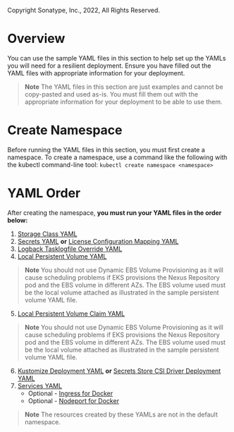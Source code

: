 Copyright Sonatype, Inc., 2022, All Rights Reserved.

# Overview
You can use the sample YAML files in this section to help set up the YAMLs you will need for a resilient deployment. 
Ensure you have filled out the YAML files with appropriate information for your deployment.

> **Note** The YAML files in this section are just examples and cannot be copy-pasted and used as-is. You must fill them out with the appropriate information for your deployment to be able to use them.

# Create Namespace
Before running the YAML files in this section, you must first create a namespace. 
To create a namespace, use a command like the following with the kubectl command-line tool:
```kubectl create namespace <namespace>```

# YAML Order
After creating the namespace, **you must run your YAML files in the order below:**
1. [Storage Class YAML](https://github.com/sonatype/nxrm-sample-files-repo/blob/main/azure-resiliency-yamls/azure-resiliency-storage-class.yaml)
2. [Secrets YAML](https://github.com/sonatype/nxrm-sample-files-repo/blob/main/azure-resiliency-yamls/azure-resiliency-secrets.yaml) **or** [License Configuration Mapping YAML](https://github.com/sonatype/nxrm-sample-files-repo/blob/main/azure-resiliency-yamls/azure-resiliency-license-configuration-mapping.yaml)
3. [Logback Tasklogfile Override YAML](https://github.com/sonatype/nxrm-sample-files-repo/blob/main/azure-resiliency-yamls/azure-resiliency-nxrm-logback-tasklogfile-override.yaml)
4. [Local Persistent Volume YAML](https://github.com/sonatype/nxrm-sample-files-repo/blob/main/azure-resiliency-yamls/azure-resiliency-local-persistent-volume.yaml)
> **Note** You should not use Dynamic EBS Volume Provisioning as it will cause scheduling problems if EKS provisions the Nexus Repository pod and the EBS volume in different AZs. The EBS volume used must be the local volume attached as illustrated in the sample persistent volume YAML file. 

5. [Local Persistent Volume Claim YAML](https://github.com/sonatype/nxrm-sample-files-repo/blob/main/azure-resiliency-yamls/azure-resiliency-local-persistent-volume-claim.yaml)
> **Note** You should not use Dynamic EBS Volume Provisioning as it will cause scheduling problems if EKS provisions the Nexus Repository pod and the EBS volume in different AZs. The EBS volume used must be the local volume attached as illustrated in the sample persistent volume YAML file. 

6. [Kustomize Deployment YAML](https://github.com/sonatype/nxrm-sample-files-repo/blob/main/azure-resiliency-yamls/azure-resiliency-kustomize-deployment.yaml) **or** [Secrets Store CSI Driver Deployment YAML](https://github.com/sonatype/nxrm-sample-files-repo/blob/main/azure-resiliency-yamls/azure-resiliency-secrets-store-CSI-deployment.yaml)
7. [Services YAML](https://github.com/sonatype/nxrm-sample-files-repo/blob/main/azure-resiliency-yamls/azure-resiliency-services.yaml)
   * Optional - [Ingress for Docker](https://github.com/sonatype/nxrm-sample-files-repo/blob/main/azure-resiliency-yamls/azure-resiliency-ingress-for-docker.yaml)
   * Optional - [Nodeport for Docker](https://github.com/sonatype/nxrm-sample-files-repo/blob/main/azure-resiliency-yamls/azure-resiliency-nodeport-for-Docker.yaml)

> **Note** The resources created by these YAMLs are not in the default namespace.
